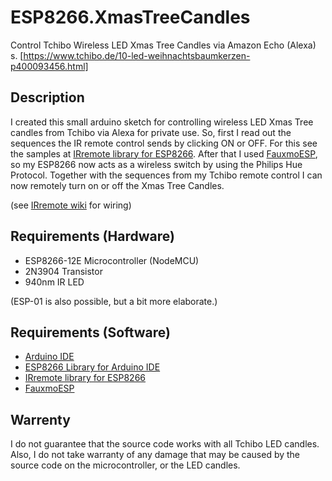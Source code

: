 # ESP8266.XmasTreeCandles
Control Tchibo Wireless LED Xmas Tree Candles via Amazon Echo (Alexa)
s. [https://www.tchibo.de/10-led-weihnachtsbaumkerzen-p400093456.html]

## Description
I created this small arduino sketch for controlling wireless LED Xmas Tree candles from Tchibo via Alexa for private use. So, first I read out the sequences the IR remote control sends by clicking ON or OFF. For this see the samples at [IRremote library for ESP8266](https://github.com/markszabo/IRremoteESP8266). After that I used [FauxmoESP](https://bitbucket.org/xoseperez/fauxmoesp), so my ESP8266 now acts as a wireless switch by using the Philips Hue Protocol. Together with the sequences from my Tchibo remote control I can now remotely turn on or off the Xmas Tree Candles. 

(see [IRremote wiki](https://github.com/markszabo/IRremoteESP8266/wiki) for wiring)

## Requirements (Hardware)

* ESP8266-12E Microcontroller (NodeMCU)
* 2N3904 Transistor
* 940nm IR LED

(ESP-01 is also possible, but a bit more elaborate.)

## Requirements (Software)

* [Arduino IDE](http://arduino.cc)
* [ESP8266 Library for Arduino IDE](https://github.com/esp8266/Arduino)
* [IRremote library for ESP8266](https://github.com/markszabo/IRremoteESP8266)
* [FauxmoESP](https://bitbucket.org/xoseperez/fauxmoesp)

## Warrenty
I do not guarantee that the source code works with all Tchibo LED candles. Also, I do not take warranty of any damage that may be caused by the source code on the microcontroller, or the LED candles.
